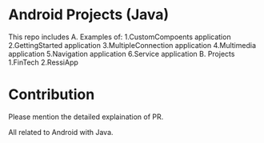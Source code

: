 # Android Projects (Java)
This repo includes
A. Examples of:
  1.CustomCompoents application
  2.GettingStarted application
  3.MultipleConnection application
  4.Multimedia application
  5.Navigation application
  6.Service application
B. Projects
  1.FinTech
  2.RessiApp

# Contribution
Please mention the detailed explaination of PR.

All related to Android with Java.
